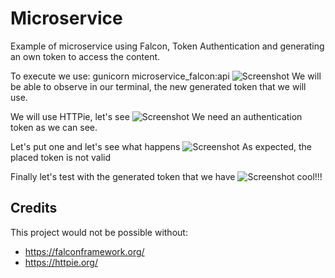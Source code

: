 # Microservice
Example of microservice using Falcon, Token Authentication and generating an own token to access the content.

To execute we use: 
gunicorn microservice_falcon:api
![Screenshot](img1.png)
We will be able to observe in our terminal, the new generated token that we will use.

We will use HTTPie, let's see
![Screenshot](img2.png)
We need an authentication token as we can see.

Let's put one and let's see what happens
![Screenshot](img3.png)
As expected, the placed token is not valid

Finally let's test with the generated token that we have
![Screenshot](img4.png)
cool!!!

## Credits
This project would not be possible without:
- https://falconframework.org/
- https://httpie.org/
